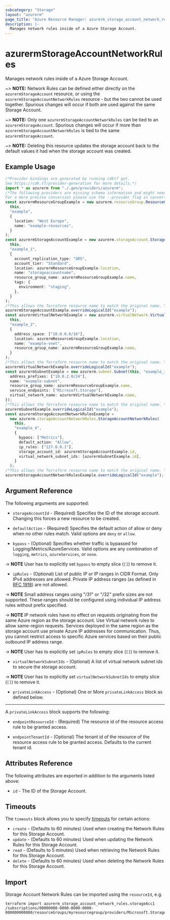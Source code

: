 ```yaml
---
subcategory: "Storage"
layout: "azurerm"
page_title: "Azure Resource Manager: azurerm_storage_account_network_rules"
description: |-
  Manages network rules inside of a Azure Storage Account.
---
```


# azurermStorageAccountNetworkRules

Manages network rules inside of a Azure Storage Account.

\~> **NOTE:** Network Rules can be defined either directly on the `azurermStorageAccount` resource, or using the `azurermStorageAccountNetworkRules` resource - but the two cannot be used together. Spurious changes will occur if both are used against the same Storage Account.

\~> **NOTE:** Only one `azurermStorageAccountNetworkRules` can be tied to an `azurermStorageAccount`. Spurious changes will occur if more than `azurermStorageAccountNetworkRules` is tied to the same `azurermStorageAccount`.

\~> **NOTE:** Deleting this resource updates the storage account back to the default values it had when the storage account was created.

## Example Usage

```typescript
/*Provider bindings are generated by running cdktf get.
See https://cdk.tf/provider-generation for more details.*/
import * as azurerm from "./.gen/providers/azurerm";
/*The following providers are missing schema information and might need manual adjustments to synthesize correctly: azurerm.
For a more precise conversion please use the --provider flag in convert.*/
const azurermResourceGroupExample = new azurerm.resourceGroup.ResourceGroup(
  this,
  "example",
  {
    location: "West Europe",
    name: "example-resources",
  }
);
const azurermStorageAccountExample = new azurerm.storageAccount.StorageAccount(
  this,
  "example_1",
  {
    account_replication_type: "GRS",
    account_tier: "Standard",
    location: azurermResourceGroupExample.location,
    name: "storageaccountname",
    resource_group_name: azurermResourceGroupExample.name,
    tags: {
      environment: "staging",
    },
  }
);
/*This allows the Terraform resource name to match the original name. You can remove the call if you don't need them to match.*/
azurermStorageAccountExample.overrideLogicalId("example");
const azurermVirtualNetworkExample = new azurerm.virtualNetwork.VirtualNetwork(
  this,
  "example_2",
  {
    address_space: ["10.0.0.0/16"],
    location: azurermResourceGroupExample.location,
    name: "example-vnet",
    resource_group_name: azurermResourceGroupExample.name,
  }
);
/*This allows the Terraform resource name to match the original name. You can remove the call if you don't need them to match.*/
azurermVirtualNetworkExample.overrideLogicalId("example");
const azurermSubnetExample = new azurerm.subnet.Subnet(this, "example_3", {
  address_prefixes: ["10.0.2.0/24"],
  name: "example-subnet",
  resource_group_name: azurermResourceGroupExample.name,
  service_endpoints: ["Microsoft.Storage"],
  virtual_network_name: azurermVirtualNetworkExample.name,
});
/*This allows the Terraform resource name to match the original name. You can remove the call if you don't need them to match.*/
azurermSubnetExample.overrideLogicalId("example");
const azurermStorageAccountNetworkRulesExample =
  new azurerm.storageAccountNetworkRules.StorageAccountNetworkRules(
    this,
    "example_4",
    {
      bypass: ["Metrics"],
      default_action: "Allow",
      ip_rules: ["127.0.0.1"],
      storage_account_id: azurermStorageAccountExample.id,
      virtual_network_subnet_ids: [azurermSubnetExample.id],
    }
  );
/*This allows the Terraform resource name to match the original name. You can remove the call if you don't need them to match.*/
azurermStorageAccountNetworkRulesExample.overrideLogicalId("example");

```

## Argument Reference

The following arguments are supported:

*   `storageAccountId` - (Required) Specifies the ID of the storage account. Changing this forces a new resource to be created.

*   `defaultAction` - (Required) Specifies the default action of allow or deny when no other rules match. Valid options are `deny` or `allow`.

*   `bypass` - (Optional) Specifies whether traffic is bypassed for Logging/Metrics/AzureServices. Valid options are any combination of `logging`, `metrics`, `azureServices`, or `none`.

\-> **NOTE** User has to explicitly set `bypass` to empty slice (`[]`) to remove it.

* `ipRules` - (Optional) List of public IP or IP ranges in CIDR Format. Only IPv4 addresses are allowed. Private IP address ranges (as defined in [RFC 1918](https://tools.ietf.org/html/rfc1918#section-3)) are not allowed.

\-> **NOTE** Small address ranges using "/31" or "/32" prefix sizes are not supported. These ranges should be configured using individual IP address rules without prefix specified.

\-> **NOTE** IP network rules have no effect on requests originating from the same Azure region as the storage account. Use Virtual network rules to allow same-region requests. Services deployed in the same region as the storage account use private Azure IP addresses for communication. Thus, you cannot restrict access to specific Azure services based on their public outbound IP address range.

\-> **NOTE** User has to explicitly set `ipRules` to empty slice (`[]`) to remove it.

* `virtualNetworkSubnetIds` - (Optional) A list of virtual network subnet ids to secure the storage account.

\-> **NOTE** User has to explicitly set `virtualNetworkSubnetIds` to empty slice (`[]`) to remove it.

* `privateLinkAccess` - (Optional) One or More `privateLinkAccess` block as defined below.

***

A `privateLinkAccess` block supports the following:

*   `endpointResourceId` - (Required) The resource id of the resource access rule to be granted access.

*   `endpointTenantId` - (Optional) The tenant id of the resource of the resource access rule to be granted access. Defaults to the current tenant id.

## Attributes Reference

The following attributes are exported in addition to the arguments listed above:

* `id` - The ID of the Storage Account.

## Timeouts

The `timeouts` block allows you to specify [timeouts](https://www.terraform.io/language/resources/syntax#operation-timeouts) for certain actions:

* `create` - (Defaults to 60 minutes) Used when creating the  Network Rules for this Storage Account.
* `update` - (Defaults to 60 minutes) Used when updating the Network Rules for this Storage Account.
* `read` - (Defaults to 5 minutes) Used when retrieving the Network Rules for this Storage Account.
* `delete` - (Defaults to 60 minutes) Used when deleting the Network Rules for this Storage Account.

## Import

Storage Account Network Rules can be imported using the `resourceId`, e.g.

```console
terraform import azurerm_storage_account_network_rules.storageAcc1 /subscriptions/00000000-0000-0000-0000-000000000000/resourceGroups/myresourcegroup/providers/Microsoft.Storage/storageAccounts/myaccount
```
